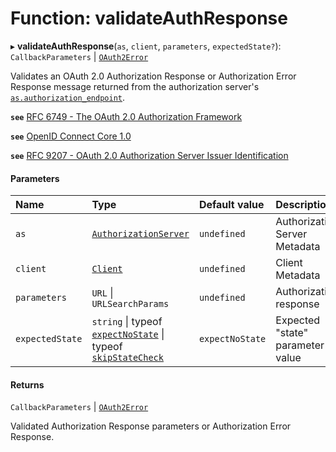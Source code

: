 # Function: validateAuthResponse

▸ **validateAuthResponse**(`as`, `client`, `parameters`, `expectedState?`): `CallbackParameters` \| [`OAuth2Error`](../interfaces/OAuth2Error.md)

Validates an OAuth 2.0 Authorization Response or Authorization Error Response
message returned from the authorization server's [`as.authorization_endpoint`](../interfaces/AuthorizationServer.md#authorization_endpoint).

**`see`** [RFC 6749 - The OAuth 2.0 Authorization Framework](https://www.rfc-editor.org/rfc/rfc6749.html#section-4.1.2)

**`see`** [OpenID Connect Core 1.0](https://openid.net/specs/openid-connect-core-1_0.html#ClientAuthentication)

**`see`** [RFC 9207 - OAuth 2.0 Authorization Server Issuer Identification](https://www.rfc-editor.org/rfc/rfc9207.html)

#### Parameters

| Name | Type | Default value | Description |
| :------ | :------ | :------ | :------ |
| `as` | [`AuthorizationServer`](../interfaces/AuthorizationServer.md) | `undefined` | Authorization Server Metadata |
| `client` | [`Client`](../interfaces/Client.md) | `undefined` | Client Metadata |
| `parameters` | `URL` \| `URLSearchParams` | `undefined` | Authorization response |
| `expectedState` | `string` \| typeof [`expectNoState`](../variables/expectNoState.md) \| typeof [`skipStateCheck`](../variables/skipStateCheck.md) | `expectNoState` | Expected "state" parameter value |

#### Returns

`CallbackParameters` \| [`OAuth2Error`](../interfaces/OAuth2Error.md)

Validated Authorization Response parameters or Authorization Error Response.
